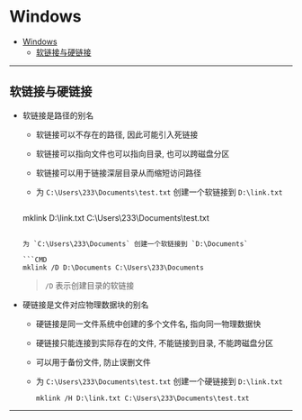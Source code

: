 # Windows

- [Windows](#windows)
  - [软链接与硬链接](#软链接与硬链接)


---


## 软链接与硬链接

- 软链接是路径的别名

  - 软链接可以不存在的路径, 因此可能引入死链接

  - 软链接可以指向文件也可以指向目录, 也可以跨磁盘分区

  - 软链接可以用于链接深层目录从而缩短访问路径

  - 为 `C:\Users\233\Documents\test.txt` 创建一个软链接到 `D:\link.txt`
  
    ```CMD
  mklink D:\link.txt C:\Users\233\Documents\test.txt
    ```

    为 `C:\Users\233\Documents` 创建一个软链接到 `D:\Documents`
  
    ```CMD
    mklink /D D:\Documents C:\Users\233\Documents
  ```
    > `/D` 表示创建目录的软链接

- 硬链接是文件对应物理数据块的别名

  - 硬链接是同一文件系统中创建的多个文件名, 指向同一物理数据快

  - 硬链接只能连接到实际存在的文件, 不能链接到目录, 不能跨磁盘分区
  
  - 可以用于备份文件, 防止误删文件

  - 为 `C:\Users\233\Documents\test.txt` 创建一个硬链接到 `D:\link.txt`
  
    ```CMD
    mklink /H D:\link.txt C:\Users\233\Documents\test.txt
    ```
  

---

